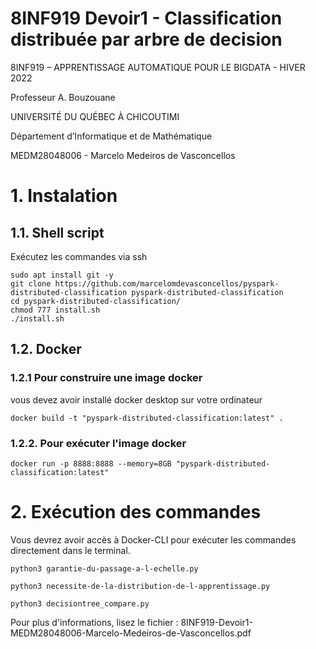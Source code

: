 # 8INF919 Devoir1 - Classification distribuée par arbre de decision

8INF919 – APPRENTISSAGE AUTOMATIQUE POUR LE BIGDATA - HIVER 2022

Professeur A. Bouzouane

UNIVERSITÉ DU QUÉBEC À CHICOUTIMI

Département d’Informatique et de Mathématique

MEDM28048006 - Marcelo Medeiros de Vasconcellos

# 1. Instalation

## 1.1. Shell script 

Exécutez les commandes via ssh

```
sudo apt install git -y
git clone https://github.com/marcelomdevasconcellos/pyspark-distributed-classification pyspark-distributed-classification
cd pyspark-distributed-classification/
chmod 777 install.sh 
./install.sh
```

## 1.2. Docker

### 1.2.1 Pour construire une image docker 

vous devez avoir installé docker desktop sur votre ordinateur

```
docker build -t "pyspark-distributed-classification:latest" .
```

### 1.2.2. Pour exécuter l'image docker

```
docker run -p 8888:8888 --memory=8GB "pyspark-distributed-classification:latest"
```

# 2. Exécution des commandes

Vous devrez avoir accès à Docker-CLI pour exécuter les commandes directement dans le terminal.

```
python3 garantie-du-passage-a-l-echelle.py
```
```
python3 necessite-de-la-distribution-de-l-apprentissage.py
```
```
python3 decisiontree_compare.py
```

Pour plus d'informations, lisez le fichier : 8INF919-Devoir1-MEDM28048006-Marcelo-Medeiros-de-Vasconcellos.pdf
